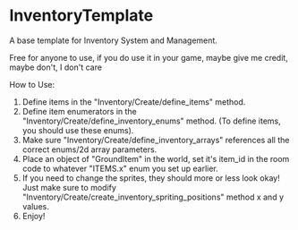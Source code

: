 # InventoryTemplate
A base template for Inventory System and Management.

Free for anyone to use, if you do use it in your game, maybe give me credit, maybe don't, I don't care

How to Use:
1. Define items in the "Inventory/Create/define_items" method.
2. Define item enumerators in the "Inventory/Create/define_inventory_enums" method. (To define items, you should use these enums).
3. Make sure "Inventory/Create/define_inventory_arrays" references all the correct enums/2d array parameters.
4. Place an object of "GroundItem" in the world, set it's item_id in the room code to whatever "ITEMS.x" enum you set up earlier.
5. If you need to change the sprites, they should more or less look okay! Just make sure to modify "Inventory/Create/create_inventory_spriting_positions" method x and y values.
6. Enjoy!
